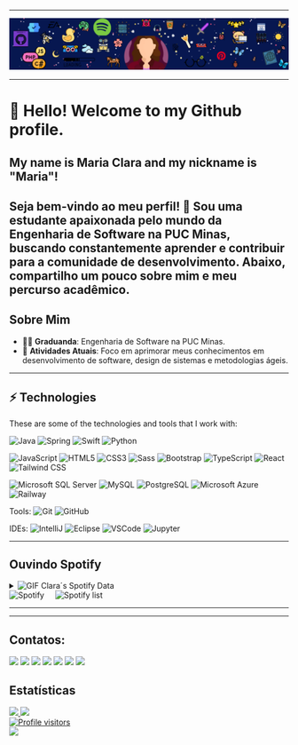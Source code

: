 
<!--- Olá, esse é meu readme, fique à vontade para utilizá-lo como quiser! -->

-----



<img src="designguthub.png" >


-----
# 👋 Hello! Welcome to my Github profile.
## My name is Maria Clara and my nickname is "Maria"!


Seja bem-vindo ao meu perfil! 👋 Sou uma estudante apaixonada pelo mundo da Engenharia de Software na PUC Minas, buscando constantemente aprender e contribuir para a comunidade de desenvolvimento. Abaixo, compartilho um pouco sobre mim e meu percurso acadêmico.
-----
## Sobre Mim

- 👨‍🎓 **Graduanda**: Engenharia de Software na PUC Minas.
- 🌱 **Atividades Atuais**: Foco em aprimorar meus conhecimentos em desenvolvimento de software, design de sistemas e metodologias ágeis.
-----
## ⚡ Technologies

These are some of the technologies and tools that I work with:


![Java](https://img.shields.io/badge/-Java-007396?style=flat-square&logo=java)
![Spring](https://img.shields.io/badge/-Spring-6DB33F?style=flat-square&logo=spring&logoColor=white)
![Swift](https://img.shields.io/badge/-Swift-FA7343?style=flat-square&logo=swift&logoColor=white)
![Python](https://img.shields.io/badge/-Python-3776AB?style=flat-square&logo=python&logoColor=white)



![JavaScript](https://img.shields.io/badge/-JavaScript-black?style=flat-square&logo=javascript)
![HTML5](https://img.shields.io/badge/-HTML5-E34F26?style=flat-square&logo=html5&logoColor=white)
![CSS3](https://img.shields.io/badge/-CSS3-1572B6?style=flat-square&logo=css3)
![Sass](https://img.shields.io/badge/-Sass-CC6699?style=flat-square&logo=sass&logoColor=white)
![Bootstrap](https://img.shields.io/badge/-Bootstrap-563D7C?style=flat-square&logo=bootstrap)
![TypeScript](https://img.shields.io/badge/-TypeScript-007ACC?style=flat-square&logo=typescript&logoColor=white)
![React](https://img.shields.io/badge/-ReactJS-61DAFB?style=flat-square&logo=react&logoColor=white)
![Tailwind CSS](https://img.shields.io/badge/-TailwindCSS-06B6D4?style=flat-square&logo=tailwindcss&logoColor=white)


![Microsoft SQL Server](https://img.shields.io/badge/-SQL%20Server-CC2927?style=flat-square&logo=microsoft-sql-server&logoColor=white)
![MySQL](https://img.shields.io/badge/-MySQL-4479A1?style=flat-square&logo=mysql&logoColor=white)
![PostgreSQL](https://img.shields.io/badge/-PostgreSQL-4169E1?style=flat-square&logo=postgresql&logoColor=white)
![Microsoft Azure](https://img.shields.io/badge/-Microsoft%20Azure-0078D4?style=flat-square&logo=microsoft-azure&logoColor=white)
![Railway](https://img.shields.io/badge/-Railway-0B0D0E?style=flat-square&logo=railway&logoColor=white)



Tools:
![Git](https://img.shields.io/badge/-Git-black?style=flat-square&logo=git)
![GitHub](https://img.shields.io/badge/-GitHub-181717?style=flat-square&logo=github)

IDEs:
![IntelliJ](https://img.shields.io/badge/-IntelliJ%20IDEA-black?style=flat-square&logo=intellij-idea&logoColor=white)
![Eclipse](https://img.shields.io/badge/-Eclipse-2C2255?style=flat-square&logo=eclipse&logoColor=white)
![VSCode](https://img.shields.io/badge/-VSCode-007ACC?style=flat-square&logo=visual-studio-code&logoColor=white)
![Jupyter](https://img.shields.io/badge/-Jupyter-F37626?style=flat-square&logo=jupyter&logoColor=white)

          
-----
## Ouvindo Spotify


 <div>
      <div>
        <details>
          <summary><img height="20" alt="GIF"
              src="https://github.com/mariaoliveira27/mariaoliveira27/assets/161609445/26a4c569-157b-4a9a-a1bf-a4e4db1049b7" /> Clara´s
            Spotify Data</summary>
          <a href="https://data-card-for-spotify.herokuapp.com/card?user_id=mps12yifjbb5s95wkmoggtg5g">
  <img src="https://data-card-for-spotify.herokuapp.com/api/card?user_id=mps12yifjbb5s95wkmoggtg5g" alt="Data Card for Spotify">
</a>
        </details>
      </div>
      <div>
        <img alt="Spotify" width="200px" height="270px"
          src="https://spotify-github-profile.vercel.app/api/view?uid=mps12yifjbb5s95wkmoggtg5g&cover_image=true&theme=default&show_offline=false&background_color=121212&interchange=false" />
        &nbsp; &nbsp;
        <img alt="Spotify list" width="200px" height="270px"
          src="https://spotify-recently-played-readme.vercel.app/api?user=mps12yifjbb5s95wkmoggtg5g" />
      </div>
    </div>

-----

                    
-----
## Contatos:

<div>
<a href="https://www.youtube.com/seu-canal-youtube-aqui" target="_blank"><img loading="lazy" src="https://img.shields.io/badge/YouTube-FF0000?style=for-the-badge&logo=youtube&logoColor=white" target="_blank"></a>
<a href="https://www.instagram.com/mari_clara.?igsh=MTM3cjR5OXBydjY5Ng==" target="_blank"><img loading="lazy" src="https://img.shields.io/badge/-Instagram-%23E4405F?style=for-the-badge&logo=instagram&logoColor=white" target="_blank"></a>
<a href="https://www.twitch.tv/seu-usuário-aqui" target="_blank"><img loading="lazy" src="https://img.shields.io/badge/Twitch-9146FF?style=for-the-badge&logo=twitch&logoColor=white" target="_blank"></a>
<a href = "mailto:mariaclariagomes@gmail.com"><img loading="lazy" src="https://img.shields.io/badge/Gmail-D14836?style=for-the-badge&logo=gmail&logoColor=white" target="_blank"></a>
<a href="https://www.linkedin.com/in/maria-clara-gomes-01b64b16a/" target="_blank"><img loading="lazy" src="https://img.shields.io/badge/-LinkedIn-%230077B5?style=for-the-badge&logo=linkedin&logoColor=white" target="_blank"></a>
 <a href="https://www.linkedin.com/in/maria-clara-gomes-01b64b16a/" target="_blank"><img loading="lazy" src="https://img.shields.io/badge/Discord-%235865F2.svg?style=for-the-badge&logo=discord&logoColor=white" target="_blank"></a>   <a href="https://judge.beecrowd.com/pt/profile/979425" target="_blank"><img loading="lazy" src="https://img.shields.io/badge/Meu-Beecrowd-yellow" target="_blank"></a>    

</div>  

## Estatísticas

<div>
<a href="https://github.com/mariaoliveira27">
<img loading="lazy" height="120em" src="https://github-readme-stats.vercel.app/api/top-langs/?username=mariaoliveira27&layout=compact&langs_count=7&theme=dracula"/>
<img loading="lazy" height="120em" src="https://github-readme-stats.vercel.app/api?username=mariaoliveira27&show_icons=true&theme=dracula&include_all_commits=true&count_private=true"/>
</div>


<img alt="Profile visitors" src="https://komarev.com/ghpvc/?username=mariaoliveira27"/>

 <div>
<img  src="https://capsule-render.vercel.app/api?type=waving&height=240&color=1C14EF&section=footer&animation=scaleIn&descAlign=66&descAlignY=58&descSize=0&rotate=0"/>
</div>
